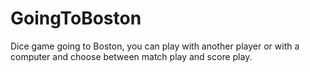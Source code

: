 # GoingToBoston
Dice game going to Boston, you can play with another player or with a computer and choose between match play and score play. 

